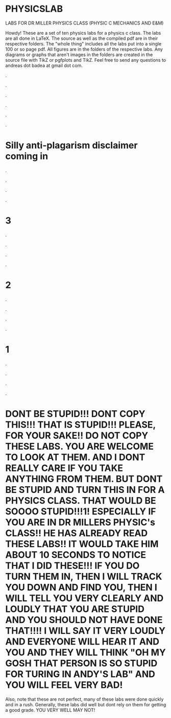 # PHYSICSLAB

LABS FOR DR MILLER PHYSICS CLASS (PHYSIC C MECHANICS AND E&amp;M)

Howdy!
These are a set of ten physics labs for a physics c class. The labs are all done in LaTeX. The source as well as the compiled pdf are in their respective folders. The "whole thing" includes all the labs put into a single 100 or so page pdf. All figures are in the folders of the respective labs. Any diagrams or graphs that aren't images in the folders are created in the source file with TikZ or pgfplots and TikZ. Feel free to send any questions to andreas dot badea at gmail dot com.


.

.

.

.

.

.

# Silly anti-plagarism disclaimer coming in

.

.

.

.
# 3

.

.

.

.

# 2

.

.

.

.

# 1

.

.

.

.


# DONT BE STUPID!!! DONT COPY THIS!!! THAT IS STUPID!!! PLEASE, FOR YOUR SAKE!! DO NOT COPY THESE LABS. YOU ARE WELCOME TO LOOK AT THEM. AND I DONT REALLY CARE IF YOU TAKE ANYTHING FROM THEM. BUT DONT BE STUPID AND TURN THIS IN FOR A PHYSICS CLASS. THAT WOULD BE SOOOO STUPID!!!1! ESPECIALLY IF YOU ARE IN DR MILLERS PHYSIC's  CLASS!!  HE HAS ALREADY READ THESE LABS!!  IT WOULD TAKE HIM ABOUT 10 SECONDS TO NOTICE THAT I DID THESE!!! IF YOU DO TURN THEM IN, THEN I WILL TRACK YOU DOWN AND FIND YOU, THEN I WILL TELL YOU VERY CLEARLY AND LOUDLY THAT YOU ARE STUPID AND YOU SHOULD NOT HAVE DONE THAT!!!! I WILL SAY IT VERY LOUDLY AND EVERYONE WILL HEAR IT AND YOU AND THEY WILL THINK "OH MY GOSH THAT PERSON IS SO STUPID FOR TURING IN ANDY'S LAB" AND YOU WILL FEEL VERY BAD!

Also, note that these are not perfect, many of these labs were done quickly and in a rush. Generally, these labs did well but dont rely on them for getting a good grade. YOU VERY WELL MAY NOT!
